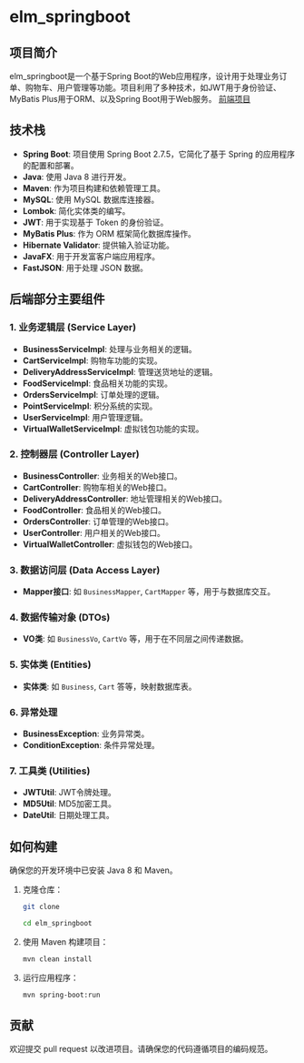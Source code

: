 # elm_springboot

## 项目简介

elm_springboot是一个基于Spring Boot的Web应用程序，设计用于处理业务订单、购物车、用户管理等功能。项目利用了多种技术，如JWT用于身份验证、MyBatis Plus用于ORM、以及Spring Boot用于Web服务。
[前端项目](https://github.com/davidwushi1145/elm_vue)
## 技术栈

- **Spring Boot**: 项目使用 Spring Boot 2.7.5，它简化了基于 Spring 的应用程序的配置和部署。
- **Java**: 使用 Java 8 进行开发。
- **Maven**: 作为项目构建和依赖管理工具。
- **MySQL**: 使用 MySQL 数据库连接器。
- **Lombok**: 简化实体类的编写。
- **JWT**: 用于实现基于 Token 的身份验证。
- **MyBatis Plus**: 作为 ORM 框架简化数据库操作。
- **Hibernate Validator**: 提供输入验证功能。
- **JavaFX**: 用于开发富客户端应用程序。
- **FastJSON**: 用于处理 JSON 数据。

## 后端部分主要组件

### 1. 业务逻辑层 (Service Layer)

- **BusinessServiceImpl**: 处理与业务相关的逻辑。
- **CartServiceImpl**: 购物车功能的实现。
- **DeliveryAddressServiceImpl**: 管理送货地址的逻辑。
- **FoodServiceImpl**: 食品相关功能的实现。
- **OrdersServiceImpl**: 订单处理的逻辑。
- **PointServiceImpl**: 积分系统的实现。
- **UserServiceImpl**: 用户管理逻辑。
- **VirtualWalletServiceImpl**: 虚拟钱包功能的实现。

### 2. 控制器层 (Controller Layer)

- **BusinessController**: 业务相关的Web接口。
- **CartController**: 购物车相关的Web接口。
- **DeliveryAddressController**: 地址管理相关的Web接口。
- **FoodController**: 食品相关的Web接口。
- **OrdersController**: 订单管理的Web接口。
- **UserController**: 用户相关的Web接口。
- **VirtualWalletController**: 虚拟钱包的Web接口。

### 3. 数据访问层 (Data Access Layer)

- **Mapper接口**: 如 `BusinessMapper`, `CartMapper` 等，用于与数据库交互。

### 4. 数据传输对象 (DTOs)

- **VO类**: 如 `BusinessVo`, `CartVo` 等，用于在不同层之间传递数据。

### 5. 实体类 (Entities)

- **实体类**: 如 `Business`, `Cart` 答等，映射数据库表。

### 6. 异常处理

- **BusinessException**: 业务异常类。
- **ConditionException**: 条件异常处理。

### 7. 工具类 (Utilities)

- **JWTUtil**: JWT令牌处理。
- **MD5Util**: MD5加密工具。
- **DateUtil**: 日期处理工具。

## 如何构建

确保您的开发环境中已安装 Java 8 和 Maven。

1. 克隆仓库：

   ```bash
   git clone
   
   cd elm_springboot
   ```

2. 使用 Maven 构建项目：

   ```bash
   mvn clean install
   ```

3. 运行应用程序：

   ```bash
   mvn spring-boot:run
   ```

## 贡献

欢迎提交 pull request 以改进项目。请确保您的代码遵循项目的编码规范。
